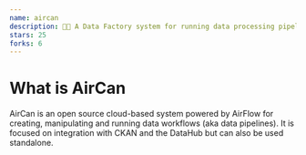 ```yaml
---
name: aircan
description: 💨🥫 A Data Factory system for running data processing pipelines built on AirFlow and tailored to CKAN. Includes evolution of DataPusher and Xloader for loading data to DataStore.
stars: 25
forks: 6
---
```


# What is AirCan

AirCan is an open source cloud-based system powered by AirFlow for creating, manipulating and running data workflows (aka data pipelines). It is focused on integration with CKAN and the DataHub but can also be used standalone.
